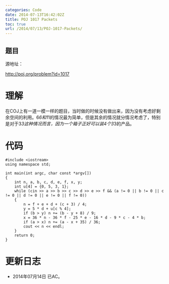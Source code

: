 ```yaml
---
categories: Code
date: 2014-07-13T16:42:02Z
title: POJ 1017 Packets
toc: true
url: /2014/07/13/POJ-1017-Packets/
---
```


## 题目
源地址：

http://poj.org/problem?id=1017

# 理解
在COJ上有一道一模一样的题目，当时做的时候没有做出来，因为没有考虑好剩余空间的利用。6*6和1*1的情况最为简单，但是其余的情况就分情况考虑了，特别是对于3*3这种情况而言，因为一个箱子正好可以装4个3*3的产品。

<!--more-->

# 代码

```
#include <iostream>
using namespace std;

int main(int argc, char const *argv[])
{
    int n, a, b, c, d, e, f, x, y;
    int u[4] = {0, 5, 3, 1};
    while (cin >> a >> b >> c >> d >> e >> f && (a != 0 || b != 0 || c != 0 || d != 0 || e != 0 || f != 0))
    {
        n = f + e + d + (c + 3) / 4;
        y = 5 * d + u[c % 4];
        if (b > y) n += (b - y + 8) / 9;
        x = 36 * n - 36 * f - 25 * e - 16 * d - 9 * c - 4 * b;
        if (a > x) n += (a - x + 35) / 36;
        cout << n << endl;
    }
    return 0;
}

```

# 更新日志
- 2014年07月14日 已AC。